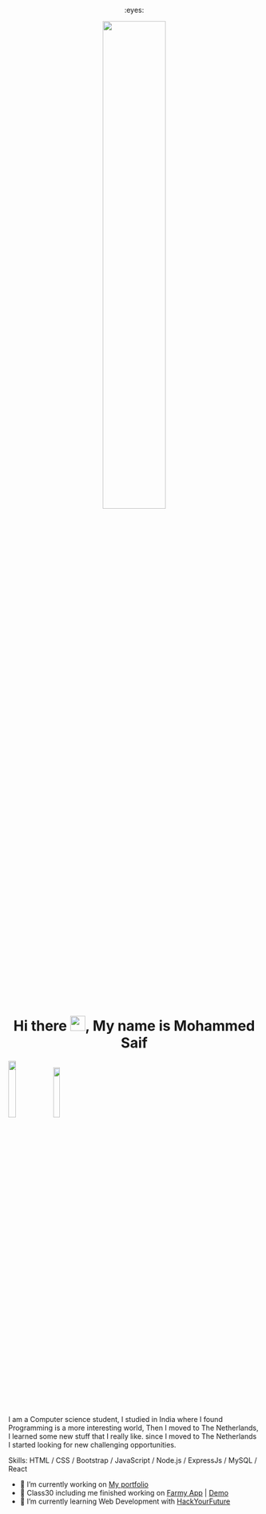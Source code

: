 <p align="center"> 
  :eyes: <br>
</p>
<p align ="center" " margin-bottom="10px"><img  src="https://cdn.dribbble.com/users/68746/screenshots/1443011/homework_dribbble.gif" width ="50%"></p>
                                                                                                                                                 
<p margin-bottom="10px"><h1 align="center" > Hi there <img src="https://raw.githubusercontent.com/MartinHeinz/MartinHeinz/master/wave.gif" width="30px">, My name is Mohammed Saif  </h1></p>
<p align="center" margin-top="10px" >
 
  <a href="https://www.youtube.com/channel/UCpojNxNi-bNhgSQhciefgOQ" target="_blank"><img src="https://img.shields.io/badge/-Mohammed AlEbbi-c21807?style=flat&labelColor=c21807&logo=youtube&link=https://www.youtube.com/channel/UCpojNxNi-bNhgSQhciefgOQ" width="17%"/></a>
  <a href="https://www.linkedin.com/in/MoSaif00" target="_blank"><img src="https://img.shields.io/badge/-Mohammed Saif-blue?style=flat&logo=linkedin&logoColor=white&link=https://www.linkedin.com/in/MoSaif00//" width="16%"/></a>
 
</p>
</br>
 
   I am a Computer science student, I studied in India where I found Programming is a more interesting world, Then I moved to The Netherlands, I learned some new stuff that I really like. since I moved to The Netherlands I started looking for new challenging opportunities.

Skills: HTML / CSS / Bootstrap / JavaScript / Node.js / ExpressJs / MySQL / React
- 🔭 I’m currently working on [My portfolio](https://github.com/MoSaif00/My-portfolio.git)
- 🌱 Class30 including me finished working on [Farmy App](https://github.com/MoSaif00/farmy-class30-project.git) | [Demo](https://farmy-global.herokuapp.com/) 
- 🌱 I’m currently learning Web Development with [HackYourFuture](https://www.hackyourfuture.net/)
<!--
- 🤔 I’m looking for help with nothing for the moment.
-->

<p align="center">
 <!-- <img src = "https://github-readme-stats.vercel.app/api?username=MoSaif00&show_icons=true&line_height=27"> -->
<!--   <img src = "https://github-readme-stats.vercel.app/api/top-langs/?username=MoSaif00&langs_count=8"> -->
</p>



